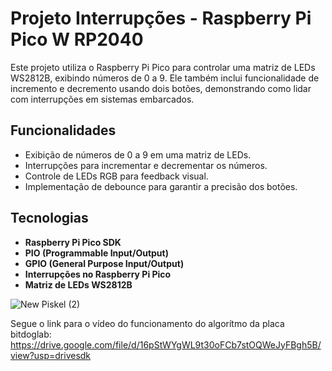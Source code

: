 # Projeto Interrupções - Raspberry Pi Pico W RP2040

Este projeto utiliza o Raspberry Pi Pico para controlar uma matriz de LEDs WS2812B, exibindo números de 0 a 9. Ele também inclui funcionalidade de incremento e decremento usando dois botões, demonstrando como lidar com interrupções em sistemas embarcados.

## Funcionalidades

- Exibição de números de 0 a 9 em uma matriz de LEDs.
- Interrupções para incrementar e decrementar os números.
- Controle de LEDs RGB para feedback visual.
- Implementação de debounce para garantir a precisão dos botões.

## Tecnologias

- **Raspberry Pi Pico SDK**
- **PIO (Programmable Input/Output)**
- **GPIO (General Purpose Input/Output)**
- **Interrupções no Raspberry Pi Pico**
- **Matriz de LEDs WS2812B**

![New Piskel (2)](https://github.com/user-attachments/assets/7feae339-85a1-4605-b1e2-e449a028005b)

Segue o link para o vídeo do funcionamento do algorítmo da placa bitdoglab:
https://drive.google.com/file/d/16pStWYgWL9t30oFCb7stOQWeJyFBgh5B/view?usp=drivesdk
